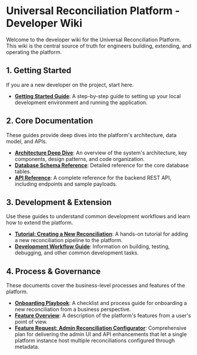 # Universal Reconciliation Platform - Developer Wiki

Welcome to the developer wiki for the Universal Reconciliation Platform. This wiki is the central source of truth for engineers building, extending, and operating the platform.

## 1. Getting Started

If you are a new developer on the project, start here.

- **[Getting Started Guide](./Getting-Started.md)**: A step-by-step guide to setting up your local development environment and running the application.

## 2. Core Documentation

These guides provide deep dives into the platform's architecture, data model, and APIs.

- **[Architecture Deep Dive](./Architecture.md)**: An overview of the system's architecture, key components, design patterns, and code organization.
- **[Database Schema Reference](./Database-Schema.md)**: Detailed reference for the core database tables.
- **[API Reference](./API-Reference.md)**: A complete reference for the backend REST API, including endpoints and sample payloads.

## 3. Development & Extension

Use these guides to understand common development workflows and learn how to extend the platform.

- **[Tutorial: Creating a New Reconciliation](./Tutorial-Creating-a-New-Reconciliation.md)**: A hands-on tutorial for adding a new reconciliation pipeline to the platform.
- **[Development Workflow Guide](./Development-Workflow.md)**: Information on building, testing, debugging, and other common development tasks.

## 4. Process & Governance

These documents cover the business-level processes and features of the platform.

- **[Onboarding Playbook](./onboarding-guide.md)**: A checklist and process guide for onboarding a new reconciliation from a business perspective.
- **[Feature Overview](./features.md)**: A description of the platform's features from a user's point of view.
- **[Feature Request: Admin Reconciliation Configurator](./Feature-Request-Admin-Reconciliation-Configurator.md)**: Comprehensive plan for delivering the admin UI and API enhancements that let a single platform instance host multiple reconciliations configured through metadata.